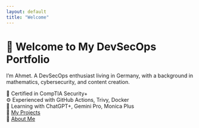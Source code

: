 ```yaml
---
layout: default
title: "Welcome"
---
```


# 👋 Welcome to My DevSecOps Portfolio

I’m Ahmet. A DevSecOps enthusiast living in Germany, with a background in mathematics, cybersecurity, and content creation.

🔐 Certified in CompTIA Security+  
⚙️ Experienced with GitHub Actions, Trivy, Docker  
🤖 Learning with ChatGPT+, Gemini Pro, Monica Plus  
📓 [My Projects](projects.md)  
🧠 [About Me](about.md)
